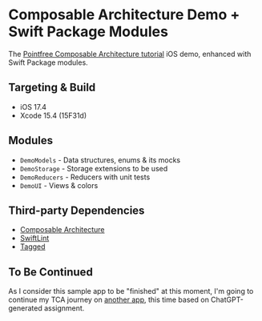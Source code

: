 # Composable Architecture Demo + Swift Package Modules

The [Pointfree Composable Architecture tutorial](https://pointfreeco.github.io/swift-composable-architecture/main/tutorials/buildingsyncups/) iOS demo, enhanced with Swift Package modules.

## Targeting & Build

* iOS 17.4
* Xcode 15.4 (15F31d)

## Modules

* `DemoModels` - Data structures, enums & its mocks
* `DemoStorage` - Storage extensions to be used
* `DemoReducers` - Reducers with unit tests
* `DemoUI` - Views & colors

## Third-party Dependencies

* [Composable Architecture](https://github.com/pointfreeco/swift-composable-architecture)
* [SwiftLint](https://github.com/realm/SwiftLint)
* [Tagged](https://github.com/pointfreeco/swift-tagged)

## To Be Continued

As I consider this sample app to be "finished" at this moment, I'm going to continue my TCA journey on [another app](https://github.com/adamlonda/tasktracker-ios), this time based on ChatGPT-generated assignment.